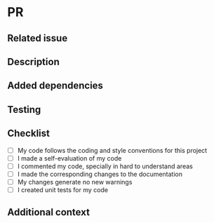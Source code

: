 <!-- Thanks for contributing to Charwiki.
Please fill this form to create a new pull request. -->

# PR

## Related issue

<!-- Example: Fixes #1
    If not applicable, leave blank or add an explanative comment on why it is not applicable.-->

## Description

<!-- Please include a summary of the change and what problem(s) it solves. -->

## Added dependencies

<!-- Please list any added dependencies for this change. -->

## Testing

<!-- Please describe all tests ran to verify your changes. Provide instructions to reproduce them. Also list any relevant detail about your testing configuration. Please describe the added unit tests as well. -->

## Checklist

- [ ] My code follows the coding and style conventions for this project
- [ ] I made a self-evaluation of my code
- [ ] I commented my code, specially in hard to understand areas
- [ ] I made the corresponding changes to the documentation
- [ ] My changes generate no new warnings
- [ ] I created unit tests for my code

<!-- If an item in the checklist is not applicable, please mark it, and ideally explain why in this section, below the checklist.  -->

## Additional context

<!-- Please add any other context about the pull request here. -->